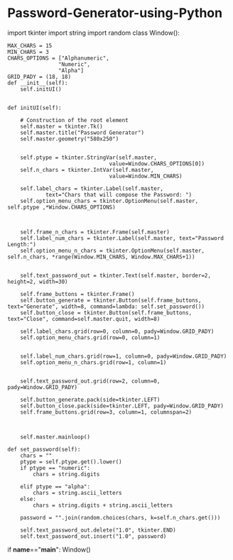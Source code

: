 # Password-Generator-using-Python
import tkinter
import string
import random
class Window():

    MAX_CHARS = 15
    MIN_CHARS = 3
    CHARS_OPTIONS = ["Alphanumeric", 
                    "Numeric", 
                    "Alpha"]
    GRID_PADY = (18, 18)
    def __init__(self):
        self.initUI()
        
    
    def initUI(self):

        # Construction of the root element
        self.master = tkinter.Tk()
        self.master.title("Password Generator")
        self.master.geometry("580x250")
        
        
        self.ptype = tkinter.StringVar(self.master, 
                                    value=Window.CHARS_OPTIONS[0])
        self.n_chars = tkinter.IntVar(self.master, 
                                    value=Window.MIN_CHARS)
        
        self.label_chars = tkinter.Label(self.master, 
                text="Chars that will compose the Password: ")
        self.option_menu_chars = tkinter.OptionMenu(self.master, self.ptype ,*Window.CHARS_OPTIONS)
        
        

        self.frame_n_chars = tkinter.Frame(self.master) 
        self.label_num_chars = tkinter.Label(self.master, text="Password Length:")
        self.option_menu_n_chars = tkinter.OptionMenu(self.master, self.n_chars, *range(Window.MIN_CHARS, Window.MAX_CHARS+1))
        

        self.text_password_out = tkinter.Text(self.master, border=2, height=2, width=30)
        
        self.frame_buttons = tkinter.Frame()
        self.button_generate = tkinter.Button(self.frame_buttons, text="Generate", width=8, command=lambda: self.set_password())
        self.button_close = tkinter.Button(self.frame_buttons, text="Close", command=self.master.quit, width=8)

        self.label_chars.grid(row=0, column=0, pady=Window.GRID_PADY)
        self.option_menu_chars.grid(row=0, column=1)
        
        
        self.label_num_chars.grid(row=1, column=0, pady=Window.GRID_PADY)
        self.option_menu_n_chars.grid(row=1, column=1)
        

        self.text_password_out.grid(row=2, column=0, pady=Window.GRID_PADY)
        
        self.button_generate.pack(side=tkinter.LEFT)
        self.button_close.pack(side=tkinter.LEFT, pady=Window.GRID_PADY)
        self.frame_buttons.grid(row=3, column=1, columnspan=2)

        
               
        self.master.mainloop()

    def set_password(self):
        chars = ""
        ptype = self.ptype.get().lower()
        if ptype == "numeric":
            chars = string.digits

        elif ptype == "alpha":
            chars = string.ascii_letters
        else:
            chars = string.digits + string.ascii_letters   

        password = "".join(random.choices(chars, k=self.n_chars.get()))
        
        self.text_password_out.delete("1.0", tkinter.END)
        self.text_password_out.insert("1.0", password)

if __name__=="__main__":
    Window()
